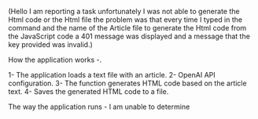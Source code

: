 (Hello I am reporting a task unfortunately I was not able to generate the Html code or the Html file the problem was that every time I typed in the command and the name of the Article file to generate the Html code from the JavaScript code a 401 message was displayed and a message that the key provided was invalid.)

How the application works -.

1- The application loads a text file with an article.
2- OpenAI API configuration. 
3- The function generates HTML code based on the article text.
4- Saves the generated HTML code to a file. 

The way the application runs - I am unable to determine
